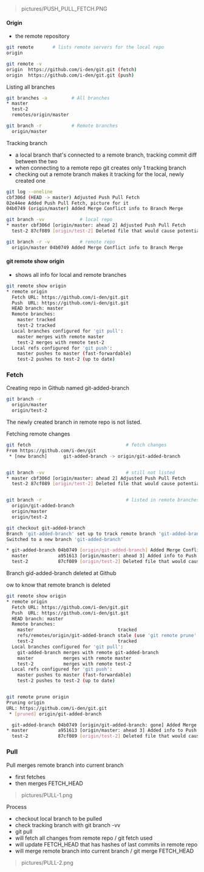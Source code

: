 > pictures/PUSH_PULL_FETCH.PNG

#### Origin
 - the remote repository
```bash
git remote       # lists remote servers for the local repo
origin

git remote -v
origin  https://github.com/i-den/git.git (fetch)
origin  https://github.com/i-den/git.git (push)
```

Listing all branches
```bash
git branches -a         # All branches
* master
  test-2
  remotes/origin/master

git branch -r           # Remote branches
  origin/master
```

Tracking branch
 - a local branch that's connected to a remote branch, tracking commit diff between the two
 - when connecting to a remote repo git creates only 1 tracking branch
 - checking out a remote branch makes it tracking for the local, newly created one
 
```bash
git log --oneline
cbf306d (HEAD -> master) Adjusted Push Pull Fetch
02e44ee Added Push Pull Fetch, picture for it
04b0749 (origin/master) Added Merge Conflict info to Branch Merge

git branch -vv             # local repo
* master cbf306d [origin/master: ahead 2] Adjusted Push Pull Fetch
  test-2 87cf089 [origin/test-2] Deleted file that would cause potential conflict

git branch -r -v           # remote repo
  origin/master 04b0749 Added Merge Conflict info to Branch Merge
```
#### git remote show origin
 - shows all info for local and remote branches
```bash
git remote show origin
* remote origin
  Fetch URL: https://github.com/i-den/git.git
  Push  URL: https://github.com/i-den/git.git
  HEAD branch: master
  Remote branches:
    master tracked
    test-2 tracked
  Local branches configured for 'git pull':
    master merges with remote master
    test-2 merges with remote test-2
  Local refs configured for 'git push':
    master pushes to master (fast-forwardable)
    test-2 pushes to test-2 (up to date)
``` 

### Fetch
Creating repo in Github named git-added-branch
```bash
git branch -r
  origin/master
  origin/test-2
```
The newly created branch in remote repo is not listed.

Fetching remote changes
```bash
git fetch                                   # fetch changes
From https://github.com/i-den/git
 * [new branch]      git-added-branch -> origin/git-added-branch


git branch -vv                              # still not listed
* master cbf306d [origin/master: ahead 2] Adjusted Push Pull Fetch
  test-2 87cf089 [origin/test-2] Deleted file that would cause potential conflict


git branch -r                               # listed in remote branches
  origin/git-added-branch
  origin/master
  origin/test-2

git checkout git-added-branch
Branch 'git-added-branch' set up to track remote branch 'git-added-branch' from 'origin'.
Switched to a new branch 'git-added-branch'

* git-added-branch 04b0749 [origin/git-added-branch] Added Merge Conflict info to Branch Merge
  master           a951613 [origin/master: ahead 3] Added info to Push Pull Fetch
  test-2           87cf089 [origin/test-2] Deleted file that would cause potential conflict
```

Branch gid-added-branch deleted at Github

ow to know that remote branch is deleted
```bash
git remote show origin
* remote origin
  Fetch URL: https://github.com/i-den/git.git
  Push  URL: https://github.com/i-den/git.git
  HEAD branch: master
  Remote branches:
    master                               tracked
    refs/remotes/origin/git-added-branch stale (use 'git remote prune' to remove)     # shown as prune
    test-2                               tracked
  Local branches configured for 'git pull':
    git-added-branch merges with remote git-added-branch
    master           merges with remote master
    test-2           merges with remote test-2
  Local refs configured for 'git push':
    master pushes to master (fast-forwardable)
    test-2 pushes to test-2 (up to date)


git remote prune origin
Pruning origin
URL: https://github.com/i-den/git.git
 * [pruned] origin/git-added-branch

  git-added-branch 04b0749 [origin/git-added-branch: gone] Added Merge Conflict info to Branch Merge      # gone
* master           a951613 [origin/master: ahead 3] Added info to Push Pull Fetch
  test-2           87cf089 [origin/test-2] Deleted file that would cause potential conflict
```

### Pull
Pull merges remote branch into current branch
 - first fetches
 - then merges FETCH_HEAD
> pictures/PULL-1.png

Process
 - checkout local branch to be pulled
 - check tracking branch with git branch -vv
 - git pull
 - will fetch all changes from remote repo / git fetch used
 - will update FETCH_HEAD that has hashes of last commits in remote repo
 - will merge remote branch into current branch / git merge FETCH_HEAD
> pictures/PULL-2.png

